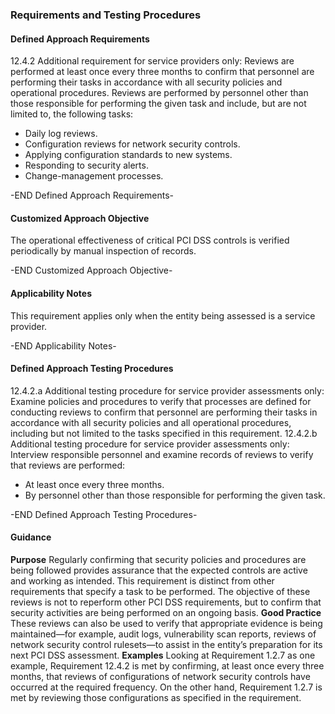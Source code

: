 ### Requirements and Testing Procedures

#### Defined Approach Requirements
12.4.2 Additional requirement for service providers only: Reviews are performed at least once every three months to confirm that personnel are performing their tasks in accordance with all security policies and operational procedures. Reviews are performed by personnel other than those responsible for performing the given task and include, but are not limited to, the following tasks:
- Daily log reviews.
- Configuration reviews for network security controls.
- Applying configuration standards to new systems.
- Responding to security alerts.
- Change-management processes.

-END Defined Approach Requirements- 
#### Customized Approach Objective
The operational effectiveness of critical PCI DSS controls is verified periodically by manual inspection of records.

-END Customized Approach Objective- 
#### Applicability Notes
This requirement applies only when the entity being assessed is a service provider.

-END Applicability Notes- 
#### Defined Approach Testing Procedures
12.4.2.a Additional testing procedure for service provider assessments only: Examine policies and procedures to verify that processes are defined for conducting reviews to confirm that personnel are performing their tasks in accordance with all security policies and all operational procedures, including but not limited to the tasks specified in this requirement.
12.4.2.b Additional testing procedure for service provider assessments only: Interview responsible personnel and examine records of reviews to verify that reviews are performed:
- At least once every three months.
- By personnel other than those responsible for performing the given task.

-END Defined Approach Testing Procedures- 
#### Guidance
**Purpose**
Regularly confirming that security policies and procedures are being followed provides assurance that the expected controls are active and working as intended. This requirement is distinct from other requirements that specify a task to be performed. The objective of these reviews is not to reperform other PCI DSS requirements, but to confirm that security activities are being performed on an ongoing basis.
**Good Practice**
These reviews can also be used to verify that appropriate evidence is being maintained—for example, audit logs, vulnerability scan reports, reviews of network security control rulesets—to assist in the entity’s preparation for its next PCI DSS assessment.
**Examples**
Looking at Requirement 1.2.7 as one example, Requirement 12.4.2 is met by confirming, at least once every three months, that reviews of configurations of network security controls have occurred at the required frequency. On the other hand, Requirement 1.2.7 is met by reviewing those configurations as specified in the requirement.